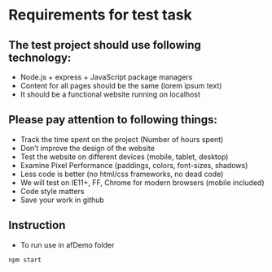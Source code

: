 # Requirements for test task

## The test project should use following technology:
 - Node.js + express + JavaScript package managers
 - Content for all pages should be the same (lorem ipsum text)
 - It should be a functional website running on localhost


## Please pay attention to following things:
 - Track the time spent on the project (Number of hours spent)
 - Don’t improve the design of the website
 - Test the website on different devices (mobile, tablet, desktop)
 - Examine Pixel Performance (paddings, colors, font-sizes, shadows)
 - Less code is better (no html/css frameworks, no dead code)
 - We will test on IE11+, FF, Chrome for modern browsers (mobile included)
 - Code style matters
 - Save your work in github
 
## Instruction

 - To run use in afDemo folder
 ```
 npm start
 ```    